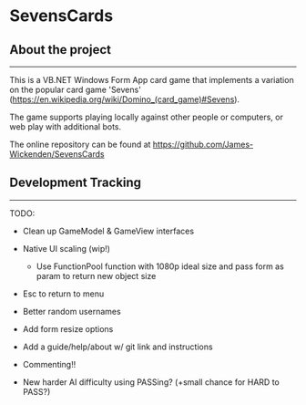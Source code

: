 # SevensCards

## About the project

---
This is a VB.NET Windows Form App card game that implements a variation on the popular card game 'Sevens' (<https://en.wikipedia.org/wiki/Domino_(card_game)#Sevens>).

The game supports playing locally against other people or computers, or web play with additional bots.

The online repository can be found at <https://github.com/James-Wickenden/SevensCards>

## Development Tracking

---

TODO:

- Clean up GameModel & GameView interfaces
- Native UI scaling (wip!)
  - Use FunctionPool function with 1080p ideal size and pass form as param to return new object size
  
- Esc to return to menu
- Better random usernames
- Add form resize options
- Add a guide/help/about w/ git link and instructions
- Commenting!!
- New harder AI difficulty using PASSing? (+small chance for HARD to PASS?)